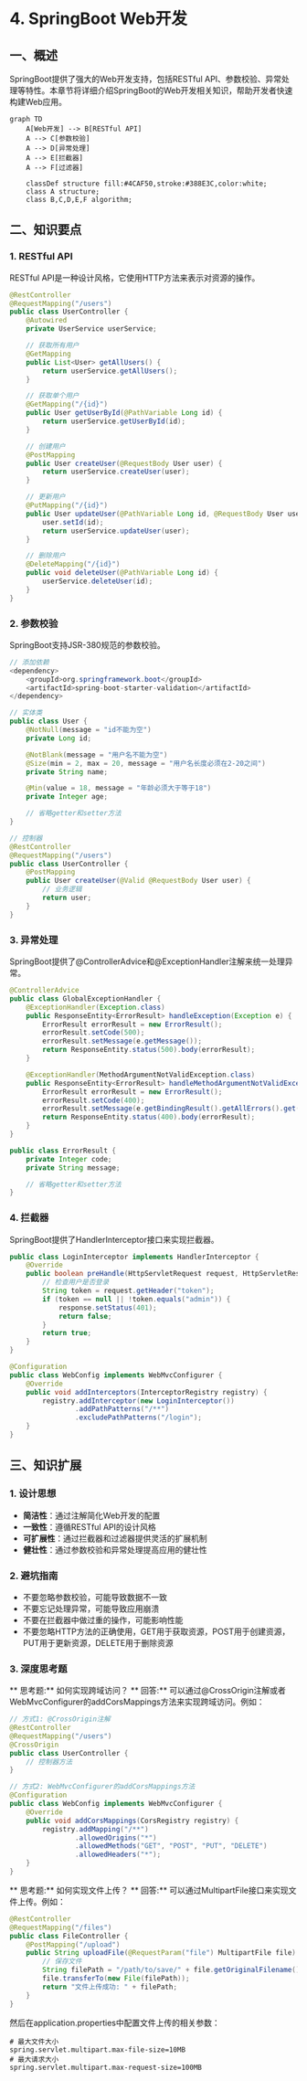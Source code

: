 # 4. SpringBoot Web开发

## 一、概述

SpringBoot提供了强大的Web开发支持，包括RESTful API、参数校验、异常处理等特性。本章节将详细介绍SpringBoot的Web开发相关知识，帮助开发者快速构建Web应用。

```mermaid
graph TD
    A[Web开发] --> B[RESTful API]
    A --> C[参数校验]
    A --> D[异常处理]
    A --> E[拦截器]
    A --> F[过滤器]

    classDef structure fill:#4CAF50,stroke:#388E3C,color:white;
    class A structure;
    class B,C,D,E,F algorithm;
```

## 二、知识要点

### 1. RESTful API

RESTful API是一种设计风格，它使用HTTP方法来表示对资源的操作。

```java
@RestController
@RequestMapping("/users")
public class UserController {
    @Autowired
    private UserService userService;

    // 获取所有用户
    @GetMapping
    public List<User> getAllUsers() {
        return userService.getAllUsers();
    }

    // 获取单个用户
    @GetMapping("/{id}")
    public User getUserById(@PathVariable Long id) {
        return userService.getUserById(id);
    }

    // 创建用户
    @PostMapping
    public User createUser(@RequestBody User user) {
        return userService.createUser(user);
    }

    // 更新用户
    @PutMapping("/{id}")
    public User updateUser(@PathVariable Long id, @RequestBody User user) {
        user.setId(id);
        return userService.updateUser(user);
    }

    // 删除用户
    @DeleteMapping("/{id}")
    public void deleteUser(@PathVariable Long id) {
        userService.deleteUser(id);
    }
}
```

### 2. 参数校验

SpringBoot支持JSR-380规范的参数校验。

```java
// 添加依赖
<dependency>
    <groupId>org.springframework.boot</groupId>
    <artifactId>spring-boot-starter-validation</artifactId>
</dependency>

// 实体类
public class User {
    @NotNull(message = "id不能为空")
    private Long id;

    @NotBlank(message = "用户名不能为空")
    @Size(min = 2, max = 20, message = "用户名长度必须在2-20之间")
    private String name;

    @Min(value = 18, message = "年龄必须大于等于18")
    private Integer age;

    // 省略getter和setter方法
}

// 控制器
@RestController
@RequestMapping("/users")
public class UserController {
    @PostMapping
    public User createUser(@Valid @RequestBody User user) {
        // 业务逻辑
        return user;
    }
}
```

### 3. 异常处理

SpringBoot提供了@ControllerAdvice和@ExceptionHandler注解来统一处理异常。

```java
@ControllerAdvice
public class GlobalExceptionHandler {
    @ExceptionHandler(Exception.class)
    public ResponseEntity<ErrorResult> handleException(Exception e) {
        ErrorResult errorResult = new ErrorResult();
        errorResult.setCode(500);
        errorResult.setMessage(e.getMessage());
        return ResponseEntity.status(500).body(errorResult);
    }

    @ExceptionHandler(MethodArgumentNotValidException.class)
    public ResponseEntity<ErrorResult> handleMethodArgumentNotValidException(MethodArgumentNotValidException e) {
        ErrorResult errorResult = new ErrorResult();
        errorResult.setCode(400);
        errorResult.setMessage(e.getBindingResult().getAllErrors().get(0).getDefaultMessage());
        return ResponseEntity.status(400).body(errorResult);
    }
}

public class ErrorResult {
    private Integer code;
    private String message;

    // 省略getter和setter方法
}
```

### 4. 拦截器

SpringBoot提供了HandlerInterceptor接口来实现拦截器。

```java
public class LoginInterceptor implements HandlerInterceptor {
    @Override
    public boolean preHandle(HttpServletRequest request, HttpServletResponse response, Object handler) throws Exception {
        // 检查用户是否登录
        String token = request.getHeader("token");
        if (token == null || !token.equals("admin")) {
            response.setStatus(401);
            return false;
        }
        return true;
    }
}

@Configuration
public class WebConfig implements WebMvcConfigurer {
    @Override
    public void addInterceptors(InterceptorRegistry registry) {
        registry.addInterceptor(new LoginInterceptor())
                .addPathPatterns("/**")
                .excludePathPatterns("/login");
    }
}
```

## 三、知识扩展

### 1. 设计思想

- **简洁性**：通过注解简化Web开发的配置
- **一致性**：遵循RESTful API的设计风格
- **可扩展性**：通过拦截器和过滤器提供灵活的扩展机制
- **健壮性**：通过参数校验和异常处理提高应用的健壮性

### 2. 避坑指南

- 不要忽略参数校验，可能导致数据不一致
- 不要忘记处理异常，可能导致应用崩溃
- 不要在拦截器中做过重的操作，可能影响性能
- 不要忽略HTTP方法的正确使用，GET用于获取资源，POST用于创建资源，PUT用于更新资源，DELETE用于删除资源

### 3. 深度思考题

** 思考题:** 如何实现跨域访问？
** 回答:** 可以通过@CrossOrigin注解或者WebMvcConfigurer的addCorsMappings方法来实现跨域访问。例如：

```java
// 方式1: @CrossOrigin注解
@RestController
@RequestMapping("/users")
@CrossOrigin
public class UserController {
    // 控制器方法
}

// 方式2: WebMvcConfigurer的addCorsMappings方法
@Configuration
public class WebConfig implements WebMvcConfigurer {
    @Override
    public void addCorsMappings(CorsRegistry registry) {
        registry.addMapping("/**")
                .allowedOrigins("*")
                .allowedMethods("GET", "POST", "PUT", "DELETE")
                .allowedHeaders("*");
    }
}
```

** 思考题:** 如何实现文件上传？
** 回答:** 可以通过MultipartFile接口来实现文件上传。例如：

```java
@RestController
@RequestMapping("/files")
public class FileController {
    @PostMapping("/upload")
    public String uploadFile(@RequestParam("file") MultipartFile file) throws IOException {
        // 保存文件
        String filePath = "/path/to/save/" + file.getOriginalFilename();
        file.transferTo(new File(filePath));
        return "文件上传成功: " + filePath;
    }
}
```

然后在application.properties中配置文件上传的相关参数：

```properties
# 最大文件大小
spring.servlet.multipart.max-file-size=10MB
# 最大请求大小
spring.servlet.multipart.max-request-size=100MB
```